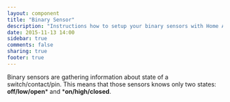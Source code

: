 ```yaml
---
layout: component
title: "Binary Sensor"
description: "Instructions how to setup your binary sensors with Home Assistant."
date: 2015-11-13 14:00
sidebar: true
comments: false
sharing: true
footer: true
---
```


Binary sensors are gathering information about state of a switch/contact/pin. This means that those sensors knows only two states: **off/low/open*** and ***on/high/closed**. 



